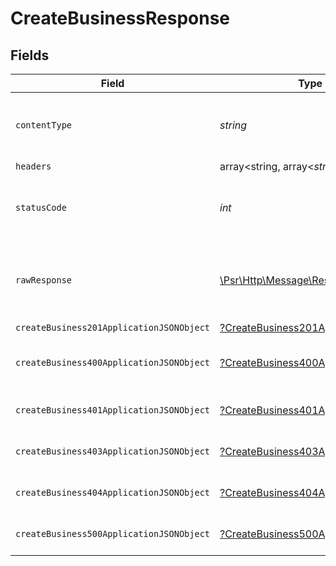 # CreateBusinessResponse


## Fields

| Field                                                                                                        | Type                                                                                                         | Required                                                                                                     | Description                                                                                                  |
| ------------------------------------------------------------------------------------------------------------ | ------------------------------------------------------------------------------------------------------------ | ------------------------------------------------------------------------------------------------------------ | ------------------------------------------------------------------------------------------------------------ |
| `contentType`                                                                                                | *string*                                                                                                     | :heavy_check_mark:                                                                                           | HTTP response content type for this operation                                                                |
| `headers`                                                                                                    | array<string, array<*string*>>                                                                               | :heavy_minus_sign:                                                                                           | N/A                                                                                                          |
| `statusCode`                                                                                                 | *int*                                                                                                        | :heavy_check_mark:                                                                                           | HTTP response status code for this operation                                                                 |
| `rawResponse`                                                                                                | [\Psr\Http\Message\ResponseInterface](https://www.php-fig.org/psr/psr-7/#33-psrhttpmessageresponseinterface) | :heavy_minus_sign:                                                                                           | Raw HTTP response; suitable for custom response parsing                                                      |
| `createBusiness201ApplicationJSONObject`                                                                     | [?CreateBusiness201ApplicationJSON](../../models/operations/CreateBusiness201ApplicationJSON.md)             | :heavy_minus_sign:                                                                                           | Created                                                                                                      |
| `createBusiness400ApplicationJSONObject`                                                                     | [?CreateBusiness400ApplicationJSON](../../models/operations/CreateBusiness400ApplicationJSON.md)             | :heavy_minus_sign:                                                                                           | Error response for validation                                                                                |
| `createBusiness401ApplicationJSONObject`                                                                     | [?CreateBusiness401ApplicationJSON](../../models/operations/CreateBusiness401ApplicationJSON.md)             | :heavy_minus_sign:                                                                                           | General error response                                                                                       |
| `createBusiness403ApplicationJSONObject`                                                                     | [?CreateBusiness403ApplicationJSON](../../models/operations/CreateBusiness403ApplicationJSON.md)             | :heavy_minus_sign:                                                                                           | General error response                                                                                       |
| `createBusiness404ApplicationJSONObject`                                                                     | [?CreateBusiness404ApplicationJSON](../../models/operations/CreateBusiness404ApplicationJSON.md)             | :heavy_minus_sign:                                                                                           | General error response                                                                                       |
| `createBusiness500ApplicationJSONObject`                                                                     | [?CreateBusiness500ApplicationJSON](../../models/operations/CreateBusiness500ApplicationJSON.md)             | :heavy_minus_sign:                                                                                           | General error response                                                                                       |